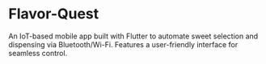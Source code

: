 # Flavor-Quest
An IoT-based mobile app built with Flutter to automate sweet selection and dispensing via Bluetooth/Wi-Fi. Features a user-friendly interface for seamless control.

